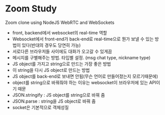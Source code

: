 # Zoom Study

Zoom clone using NodeJS WebRTC and WebSockets

- front, backend에서 websocket의 real-time 역할
- Websocket에서 front-end가 back-end로 real-time으로 뭔가 보낼 수 있는 방법이 있다(반대의 경우도 당연히 가능)
- 서로다른 브라우저들 사이에도 대화가 오고갈 수 있게끔
- 메시지를 구별해주는 방법. 타입별 설정. (msg chat type, nickname type)
- JS object를 가지고 string으로 만드는 가장 좋은 방법
- 이 string을 다시 JS object로 만드는 방법
- JS object를 back-end로 보내면 안됨(무슨 언어로 만들어졌는지 모르기때문에)
- object를 string으로 바꿔줘야 하는 이유는 websocket이 브라우저에 있는 API이기 때문
- JSON.stringify : JS object를 string으로 바꿔 줌
- JSON.parse : string을 JS object로 바꿔 줌
- socket은 기본적으로 객체성질